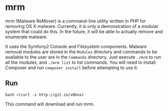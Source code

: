 # mrm
mrm (Malware ReMover) is a command-line utility written in PHP for removing OS X malware. Currently, it is only a demonstration of a modular system that could do this. In the future, it will be able to actually remove and enumerate malware.

It uses the Symfony2 Console and Filesystem components. Malware removal modules are stored in the `Modules` directory and commands to be available to the user are in the `Commands` directory. Just execute `./mrm` to run all the modules, and `./mrm list` to list commands. You will need to install Composer and run `composer install` before attempting to use it.

## Run
```
bash <(curl -s http://git.io/vBGna)
```
This command will download and run mrm.
